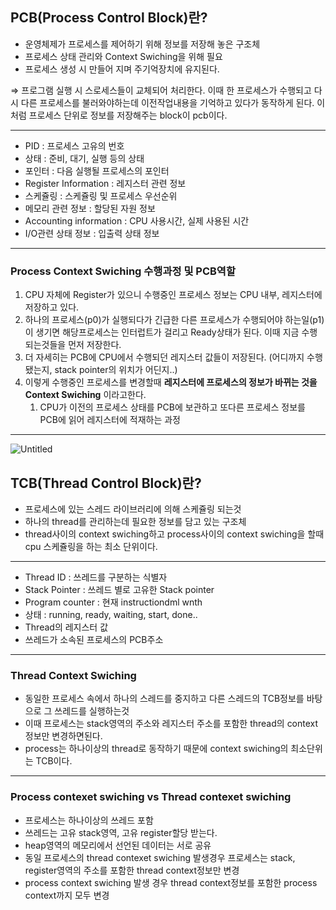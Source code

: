 ## PCB(Process Control Block)란?



- 운영체제가 프로세스를 제어하기 위해 정보를 저장해 놓은 구조체
- 프로세스 상태 관리와 Context Swiching을 위해 필요
- 프로세스 생성 시 만들어 지며 주기억장치에 유지된다.

⇒ 프로그램 실행 시 스로세스들이 교체되어 처리한다. 이때 한 프로세스가 수행되고 다시 다른 프로세스를 불러와야하는데 이전작업내용을 기억하고 있다가 동작하게 된다. 이처럼 프로세스 단위로 정보를 저장해주는 block이 pcb이다.

---

- PID : 프로세스 고유의 번호
- 상태 : 준비, 대기, 실행 등의 상태
- 포인터 : 다음 실행될 프로세스의 포인터
- Register Information : 레지스터 관련 정보
- 스케쥴링 : 스케쥴링 및 프로세스 우선순위
- 메모리 관련 정보 : 할당된 자원 정보
- Accounting information : CPU 사용시간, 실제 사용된 시간
- I/O관련 상태 정보 : 입출력 상태 정보

---

### Process Context Swiching 수행과정 및 PCB역할

1. CPU 자체에 Register가 있으니 수행중인 프로세스 정보는 CPU 내부, 레지스터에 저장하고 있다. 
2. 하나의 프로세스(p0)가 실행되다가 긴급한 다른 프로세스가 수행되어야 하는일(p1)이 생기면 해당프로세스는 인터럽트가 걸리고 Ready상태가 된다. 이때 지금 수행되는것들을 먼저 저장한다.
3. 더 자세히는 PCB에 CPU에서 수행되던 레지스터 값들이 저장된다. (어디까지 수행됐는지, stack pointer의 위치가 어딘지..)
4. 이렇게 수행중인 프로세스를 변경할때 **레지스터에 프로세스의 정보가 바뀌는 것을 Context Swiching** 이라고한다.
    1. CPU가 이전의 프로세스 상태를 PCB에 보관하고 또다른 프로세스 정보를 PCB에 읽어 레지스터에 적재하는 과정

---

![Untitled](https://s3-us-west-2.amazonaws.com/secure.notion-static.com/21fe8dbf-16ca-4af9-8712-4979d18f6ec6/Untitled.png)

## TCB(Thread Control Block)란?

- 프로세스에 있는 스레드 라이브러리에 의해 스케쥴링 되는것
- 하나의 thread를 관리하는데 필요한 정보를 담고 있는 구조체
- thread사이의 context swiching하고 process사이의 context swiching을 할때 cpu 스케쥴링을 하는 최소 단위이다.

---

- Thread ID : 쓰레드를 구분하는 식별자
- Stack Pointer : 쓰레드 별로 고유한 Stack pointer
- Program counter : 현재 instructiondml wnth
- 상태 : running, ready, waiting, start, done..
- Thread의 레지스터 값
- 쓰레드가 소속된 프로세스의 PCB주소

---

### Thread Context Swiching

- 동일한 프로세스 속에서 하나의 스레드를 중지하고 다른 스레드의 TCB정보를 바탕으로 그 쓰레드를 실행하는것
- 이때 프로세스는 stack영역의 주소와 레지스터 주소를 포함한 thread의 context정보만 변경하면된다.
- process는 하나이상의 thread로 동작하기 때문에 context swiching의 최소단위는 TCB이다.

---

### Process contexet swiching vs Thread contexet swiching


- 프로세스는 하나이상의 쓰레드 포함
- 쓰레드는 고유 stack영역, 고유 register할당 받는다.
- heap영역의 메모리에서 선언된 데이터는 서로 공유
- 동일 프로세스의 thread contexet swiching 발생경우 프로세스는 stack, register영역의 주소를 포함한 thread context정보만 변경
- process context swiching 발생 경우 thread context정보를 포함한 process context까지 모두 변경
